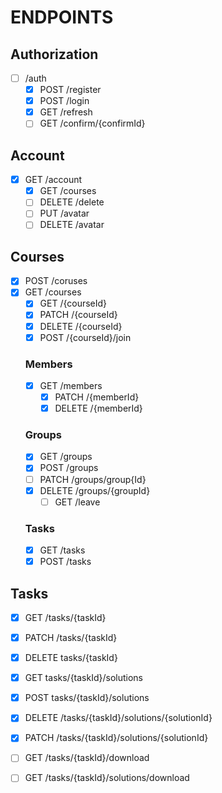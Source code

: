 # ENDPOINTS
   ## Authorization
   - [ ] /auth
     - [x] POST /register
     - [x] POST /login
     - [x] GET /refresh
     - [ ] GET /confirm/{confirmId}
  
   ## Account
   - [x] GET /account
     - [x] GET /courses
     - [ ] DELETE /delete
     - [ ] PUT /avatar
     - [ ] DELETE /avatar
  
   ## Courses
   - [x] POST /coruses
   - [x] GET /courses
     - [x] GET /{courseId}
     - [x] PATCH /{courseId}
     - [x] DELETE /{courseId}
     - [x] POST /{courseId}/join

      ### Members
      - [x] GET /members
         - [x] PATCH /{memberId}
         - [x] DELETE /{memberId}
  
      ### Groups
      - [x] GET /groups
      - [x] POST /groups
      - [ ] PATCH /groups/group{Id}
      - [x] DELETE /groups/{groupId}
        - [ ] GET /leave
  
      ### Tasks
      - [x] GET /tasks
      - [x] POST /tasks

   ## Tasks
   - [x] GET /tasks/{taskId}
   - [x] PATCH /tasks/{taskId}
   - [x] DELETE tasks/{taskId}
  
   - [x] GET tasks/{taskId}/solutions
   - [x] POST tasks/{taskId}/solutions
  
   - [x] DELETE /tasks/{taskId}/solutions/{solutionId}
   - [x] PATCH /tasks/{taskId}/solutions/{solutionId}
  
   - [ ] GET /tasks/{taskId}/download
   - [ ] GET /tasks/{taskId}/solutions/download
